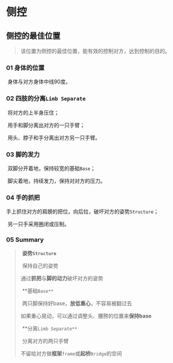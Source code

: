# 侧控

## 侧控的最佳位置

> 该位置为侧控的最佳位置，能有效的控制对方，达到控制的目的。
>

### **01 身体的位置**

​	身体与对方身体中线90度。

### 02 四肢的分离`Limb Separate`

​	将对方的上半身压住；

​	用手和脚分离出对方的一只手臂；

​	用头、脖子和手分离出对方另一只手臂。

### 03 脚的发力

​	双脚分开着地，保持较宽的基础`Base`；

​	脚尖着地，持续发力，保持对对方的压力。

### 04 手的抓把

​	手上抓住对方的肩膀的把位，向后拉，破坏对方的姿势`Structure`；

​	另一只手采用圈闭或压制。

### 05 Summary

> ​	**姿势`Structure`**
>
> ​		保持自己的姿势
>
> ​		通过**抓把**与**脚的动力**破坏对方的姿势
>
> ​	**基础`Base**`
>
> ​		两只脚保持好base，**放低重心**，不容易被翻过去
>
> ​		如果重心晃动，可以通过调整头、腰胯的位置来**保持base**
>
> ​	**分离`Limb Separate**`
>
> ​		分离对方的两只手臂
>
> ​		不留给对方做**框架**`frame`或**起桥**`Bridge`的空间



